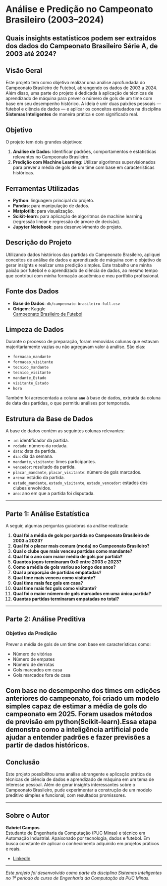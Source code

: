 # Análise e Predição no Campeonato Brasileiro (2003–2024)

## Quais insights estatísticos podem ser extraídos dos dados do Campeonato Brasileiro Série A, de 2003 até 2024?

## Visão Geral

Este projeto tem como objetivo realizar uma análise aprofundada do Campeonato Brasileiro de Futebol, abrangendo os dados de 2003 a 2024. Além disso, uma parte do projeto é dedicada à aplicação de técnicas de aprendizado de máquina para prever o número de gols de um time com base em seu desempenho histórico. A ideia é unir duas paixões pessoais — futebol e ciência de dados — e aplicar os conceitos estudados na disciplina **Sistemas Inteligentes** de maneira prática e com significado real.

## Objetivo

O projeto tem dois grandes objetivos:

1. **Análise de Dados**: Identificar padrões, comportamentos e estatísticas relevantes no Campeonato Brasileiro.
2. **Predição com Machine Learning**: Utilizar algoritmos supervisionados para prever a média de gols de um time com base em características históricas.

## Ferramentas Utilizadas

- **Python**: linguagem principal do projeto.
- **Pandas**: para manipulação de dados.
- **Matplotlib**: para visualização.
- **Scikit-learn**: para aplicação de algoritmos de machine learning (regressão linear e regressão de árvore de decisão).
- **Jupyter Notebook**: para desenvolvimento do projeto.

## Descrição do Projeto

Utilizando dados históricos das partidas do Campeonato Brasileiro, apliquei conceitos de análise de dados e aprendizado de máquina com o objetivo de gerar insights e realizar uma predição simples. Este trabalho une minha paixão por futebol e o aprendizado de ciência de dados, ao mesmo tempo que contribui com minha formação acadêmica e meu portfólio profissional.

## Fonte dos Dados

- **Base de Dados**: `db/campeonato-brasileiro-full.csv`
- **Origem**: Kaggle  
  [Campeonato Brasileiro de Futebol](https://www.kaggle.com/datasets/adaoduque/campeonato-brasileiro-de-futebol/data)

## Limpeza de Dados

Durante o processo de preparação, foram removidas colunas que estavam majoritariamente vazias ou não agregavam valor à análise. São elas:

- `formacao_mandante`
- `formacao_visitante`
- `tecnico_mandante`
- `tecnico_visitante`
- `mandante_Estado`
- `visitante_Estado`
- `hora`

Também foi acrescentada a coluna **`ano`** à base de dados, extraída da coluna de data das partidas, o que permitiu análises por temporada.

## Estrutura da Base de Dados

A base de dados contém as seguintes colunas relevantes:

- `id`: identificador da partida.
- `rodada`: número da rodada.
- `data`: data da partida.
- `dia`: dia da semana.
- `mandante`, `visitante`: times participantes.
- `vencedor`: resultado da partida.
- `placar_mandante`, `placar_visitante`: número de gols marcados.
- `arena`: estádio da partida.
- `estado_mandante`, `estado_visitante`, `estado_vencedor`: estados dos clubes envolvidos.
- `ano`: ano em que a partida foi disputada.

---

## Parte 1: Análise Estatística

A seguir, algumas perguntas guiadoras da análise realizada:

1. **Qual foi a média de gols por partida no Campeonato Brasileiro de 2003 a 2023?**
2. **Qual foi o placar mais comum (moda) no Campeonato Brasileiro?**
3. **Qual o clube que mais venceu partidas como mandante?**
4. **Qual foi o ano com maior média de gols por partida?**
5. **Quantos jogos terminaram 0x0 entre 2003 e 2023?**
6. **Como a média de gols variou ao longo dos anos?**
7. **Qual a proporção de partidas empatadas?**
8. **Qual time mais venceu como visitante?**
9. **Qual time mais fez gols em casa?**
10. **Qual time mais fez gols como visitante?**
11. **Qual foi o maior número de gols marcados em uma única partida?**
12. **Quantas partidas terminaram empatadas no total?**

---

## Parte 2: Análise Preditiva

### Objetivo da Predição

Prever a média de gols de um time com base em características como:

- Número de vitórias
- Número de empates
- Número de derrotas
- Gols marcados em casa
- Gols marcados fora de casa

Com base no desempenho dos times em edições anteriores do campeonato, foi criado um modelo simples capaz de estimar a média de gols do campeonato em 2025. Foram usados métodos de previsão em python(Scikit-learn).Essa etapa demonstra como a inteligência artificial pode ajudar a entender padrões e fazer previsões a partir de dados históricos.
---

## Conclusão

Este projeto possibilitou uma análise abrangente e aplicação prática de técnicas de ciência de dados e aprendizado de máquina em um tema de interesse pessoal. Além de gerar insights interessantes sobre o Campeonato Brasileiro, pude experimentar a construção de um modelo preditivo simples e funcional, com resultados promissores.

---

## Sobre o Autor

**Gabriel Campos**  
Estudante de Engenharia da Computação (PUC Minas) e técnico em Automação Industrial. Apaixonado por tecnologia, dados e futebol. Em busca constante de aplicar o conhecimento adquirido em projetos práticos e reais.

- [LinkedIn](https://www.linkedin.com/in/gabrielcamposdev/)

---

*Este projeto foi desenvolvido como parte da disciplina Sistemas Inteligentes no 1º período do curso de Engenharia da Computação da PUC Minas.*

